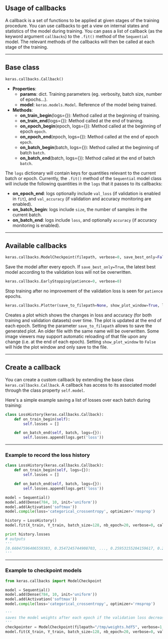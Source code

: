 ## Usage of callbacks

A callback is a set of functions to be applied at given stages of the training procedure. You can use callbacks to get a view on internal states and statistics of the model during training. You can pass a list of callback (as the keyword argument `callbacks`) to the `.fit()` method of the `Sequential` model. The relevant methods of the callbacks will then be called at each stage of the training. 

---

## Base class

```python
keras.callbacks.Callback()
```
- __Properties__:
    - __params__: dict. Training parameters (eg. verbosity, batch size, number of epochs...).
    - __model__: `keras.models.Model`. Reference of the model being trained.
- __Methods__:
    - __on_train_begin__(logs={}): Method called at the beginning of training.
    - __on_train_end__(logs={}): Method called at the end of training.
    - __on_epoch_begin__(epoch, logs={}): Method called at the beginning of epoch `epoch`.
    - __on_epoch_end__(epoch, logs={}): Method called at the end of epoch `epoch`.
    - __on_batch_begin__(batch, logs={}): Method called at the beginning of batch `batch`.
    - __on_batch_end__(batch, logs={}): Method called at the end of batch `batch`.

The `logs` dictionary will contain keys for quantities relevant to the current batch or epoch. Currently, the `.fit()` method of the `Sequential` model class will include the following quantities in the `logs` that it passes to its callbacks:
- __on_epoch_end__: logs optionally include `val_loss` (if validation is enabled in `fit`), and `val_accuracy` (if validation and accuracy monitoring are enabled).
- __on_batch_begin__: logs include `size`, the number of samples in the current batch.
- __on_batch_end__: logs include `loss`, and optionally `accuracy` (if accuracy monitoring is enabled).

---

## Available callbacks

```python
keras.callbacks.ModelCheckpoint(filepath, verbose=0, save_best_only=False)
```

Save the model after every epoch. If `save_best_only=True`, the latest best model according to the validation loss will not be overwritten. 


```python
keras.callbacks.EarlyStopping(patience=0, verbose=0)
```

Stop training after no improvement of the validation loss is seen for `patience` epochs.

```python
keras.callbacks.Plotter(save_to_filepath=None, show_plot_window=True, linestyles=None, linestyles_first_epoch=None, show_regressions=True, poly_forward_perc=0.1, poly_backward_perc=0.2, poly_n_forward_min=10, poly_n_backward_min=20, poly_degree=1)
```

Creates a plot which shows the changes in loss and accuracy (for both training and validation datasets) over time.
The plot is updated at the end of each epoch. Setting the parameter `save_to_filepath` allows to save the generated plot. An older file with the same name will be overwritten. Some image viewers may support automatic reloading of that file upon any change (i.e. at the end of each epoch).
Setting `show_plot_window` to `False` will hide the plot window and only save to the file.

---


## Create a callback

You can create a custom callback by extending the base class `keras.callbacks.Callback`. A callback has access to its associated model through the class property `self.model`.

Here's a simple example saving a list of losses over each batch during training:
```python
class LossHistory(keras.callbacks.Callback):
    def on_train_begin(self):
        self.losses = []

    def on_batch_end(self, batch, logs={}):
        self.losses.append(logs.get('loss'))
```

---

### Example to record the loss history

```python
class LossHistory(keras.callbacks.Callback):
    def on_train_begin(self, logs={}):
        self.losses = []

    def on_batch_end(self, batch, logs={}):
        self.losses.append(logs.get('loss'))

model = Sequential()
model.add(Dense(784, 10, init='uniform'))
model.add(Activation('softmax'))
model.compile(loss='categorical_crossentropy', optimizer='rmsprop')

history = LossHistory()
model.fit(X_train, Y_train, batch_size=128, nb_epoch=20, verbose=0, callbacks=[history])

print history.losses
# outputs
'''
[0.66047596406559383, 0.3547245744908703, ..., 0.25953155204159617, 0.25901699725311789]
'''
```

---

### Example to checkpoint models

```python
from keras.callbacks import ModelCheckpoint

model = Sequential()
model.add(Dense(784, 10, init='uniform'))
model.add(Activation('softmax'))
model.compile(loss='categorical_crossentropy', optimizer='rmsprop')

'''
saves the model weights after each epoch if the validation loss decreased
'''
checkpointer = ModelCheckpoint(filepath="/tmp/weights.hdf5", verbose=1, save_best_only=True)
model.fit(X_train, Y_train, batch_size=128, nb_epoch=20, verbose=0, validation_data=(X_test, Y_test), callbacks=[checkpointer])

```

